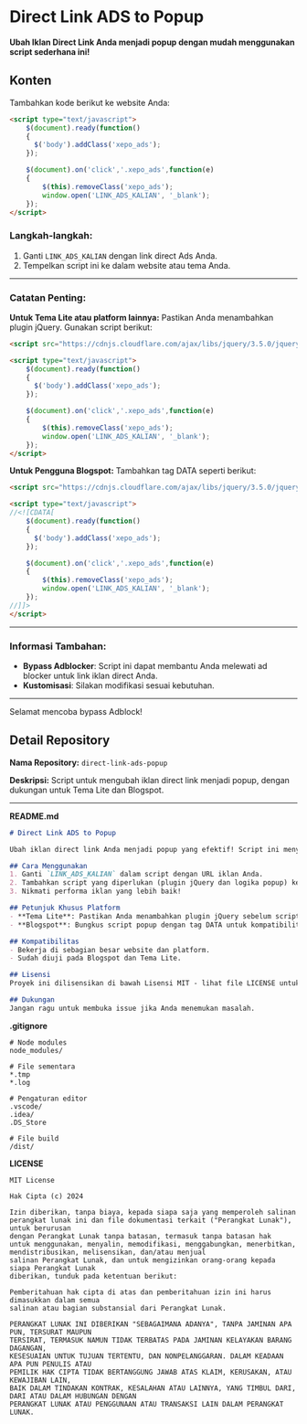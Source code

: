 # Direct Link ADS to Popup

**Ubah Iklan Direct Link Anda menjadi popup dengan mudah menggunakan script sederhana ini!**

## Konten

Tambahkan kode berikut ke website Anda:

```html
<script type="text/javascript">
	$(document).ready(function()
	{
	  $('body').addClass('xepo_ads');
	});

	$(document).on('click','.xepo_ads',function(e)
	{
	    $(this).removeClass('xepo_ads');
	    window.open('LINK_ADS_KALIAN', '_blank');
	});
</script>
```

### Langkah-langkah:
1. Ganti `LINK_ADS_KALIAN` dengan link direct Ads Anda.
2. Tempelkan script ini ke dalam website atau tema Anda.

---

### Catatan Penting:

**Untuk Tema Lite atau platform lainnya:**
Pastikan Anda menambahkan plugin jQuery. Gunakan script berikut:

```html
<script src="https://cdnjs.cloudflare.com/ajax/libs/jquery/3.5.0/jquery.min.js" integrity="sha256-xNzN2a4ltkB44Mc/Jz3pT4iU1cmeR0FkXs4pru/JxaQ=" crossorigin="anonymous"></script>

<script type="text/javascript">
	$(document).ready(function()
	{
	  $('body').addClass('xepo_ads');
	});

	$(document).on('click','.xepo_ads',function(e)
	{
	    $(this).removeClass('xepo_ads');
	    window.open('LINK_ADS_KALIAN', '_blank');
	});
</script>
```

**Untuk Pengguna Blogspot:**
Tambahkan tag DATA seperti berikut:

```html
<script src="https://cdnjs.cloudflare.com/ajax/libs/jquery/3.5.0/jquery.min.js" integrity="sha256-xNzN2a4ltkB44Mc/Jz3pT4iU1cmeR0FkXs4pru/JxaQ=" crossorigin="anonymous"></script>

<script type="text/javascript">
//<![CDATA[
	$(document).ready(function()
	{
	  $('body').addClass('xepo_ads');
	});

	$(document).on('click','.xepo_ads',function(e)
	{
	    $(this).removeClass('xepo_ads');
	    window.open('LINK_ADS_KALIAN', '_blank');
	});
//]]>
</script>
```

---

### Informasi Tambahan:
- **Bypass Adblocker**: Script ini dapat membantu Anda melewati ad blocker untuk link iklan direct Anda.
- **Kustomisasi**: Silakan modifikasi sesuai kebutuhan.

---

Selamat mencoba bypass Adblock!

## Detail Repository

**Nama Repository:** `direct-link-ads-popup`

**Deskripsi:** Script untuk mengubah iklan direct link menjadi popup, dengan dukungan untuk Tema Lite dan Blogspot.

---

**README.md**

```markdown
# Direct Link ADS to Popup

Ubah iklan direct link Anda menjadi popup yang efektif! Script ini menyediakan cara sederhana untuk meningkatkan strategi iklan Anda dengan melewati ad blocker dan menarik pengguna secara efektif.

## Cara Menggunakan
1. Ganti `LINK_ADS_KALIAN` dalam script dengan URL iklan Anda.
2. Tambahkan script yang diperlukan (plugin jQuery dan logika popup) ke platform Anda.
3. Nikmati performa iklan yang lebih baik!

## Petunjuk Khusus Platform
- **Tema Lite**: Pastikan Anda menambahkan plugin jQuery sebelum script popup.
- **Blogspot**: Bungkus script popup dengan tag DATA untuk kompatibilitas.

## Kompatibilitas
- Bekerja di sebagian besar website dan platform.
- Sudah diuji pada Blogspot dan Tema Lite.

## Lisensi
Proyek ini dilisensikan di bawah Lisensi MIT - lihat file LICENSE untuk detail.

## Dukungan
Jangan ragu untuk membuka issue jika Anda menemukan masalah.
```

**.gitignore**

```
# Node modules
node_modules/

# File sementara
*.tmp
*.log

# Pengaturan editor
.vscode/
.idea/
.DS_Store

# File build
/dist/
```

**LICENSE**

```plaintext
MIT License

Hak Cipta (c) 2024

Izin diberikan, tanpa biaya, kepada siapa saja yang memperoleh salinan
perangkat lunak ini dan file dokumentasi terkait ("Perangkat Lunak"), untuk berurusan
dengan Perangkat Lunak tanpa batasan, termasuk tanpa batasan hak
untuk menggunakan, menyalin, memodifikasi, menggabungkan, menerbitkan, mendistribusikan, melisensikan, dan/atau menjual
salinan Perangkat Lunak, dan untuk mengizinkan orang-orang kepada siapa Perangkat Lunak
diberikan, tunduk pada ketentuan berikut:

Pemberitahuan hak cipta di atas dan pemberitahuan izin ini harus dimasukkan dalam semua
salinan atau bagian substansial dari Perangkat Lunak.

PERANGKAT LUNAK INI DIBERIKAN "SEBAGAIMANA ADANYA", TANPA JAMINAN APA PUN, TERSURAT MAUPUN
TERSIRAT, TERMASUK NAMUN TIDAK TERBATAS PADA JAMINAN KELAYAKAN BARANG DAGANGAN,
KESESUAIAN UNTUK TUJUAN TERTENTU, DAN NONPELANGGARAN. DALAM KEADAAN APA PUN PENULIS ATAU
PEMILIK HAK CIPTA TIDAK BERTANGGUNG JAWAB ATAS KLAIM, KERUSAKAN, ATAU KEWAJIBAN LAIN,
BAIK DALAM TINDAKAN KONTRAK, KESALAHAN ATAU LAINNYA, YANG TIMBUL DARI, DARI ATAU DALAM HUBUNGAN DENGAN
PERANGKAT LUNAK ATAU PENGGUNAAN ATAU TRANSAKSI LAIN DALAM PERANGKAT LUNAK.
```
